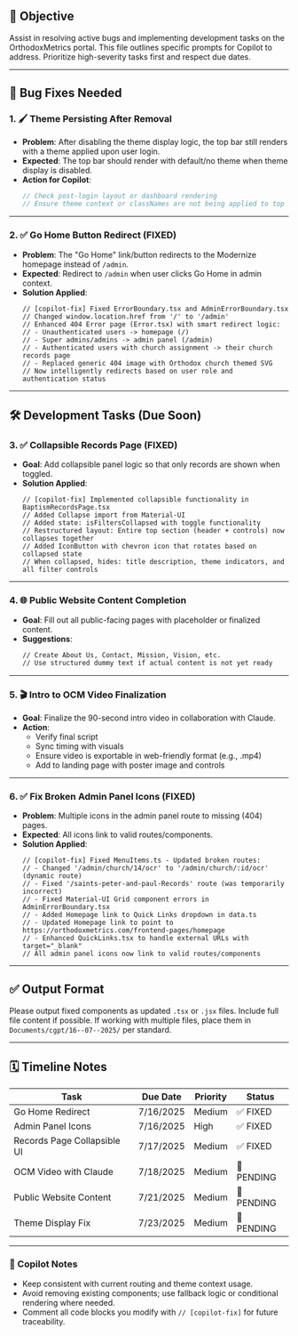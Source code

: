 ## 📌 Objective

Assist in resolving active bugs and implementing development tasks on the OrthodoxMetrics portal. This file outlines specific prompts for Copilot to address. Prioritize high-severity tasks first and respect due dates.

---

## 🐞 Bug Fixes Needed

### 1. 🖌️ Theme Persisting After Removal
- **Problem**: After disabling the theme display logic, the top bar still renders with a theme applied upon user login.
- **Expected**: The top bar should render with default/no theme when theme display is disabled.
- **Action for Copilot**:
  ```js
  // Check post-login layout or dashboard rendering
  // Ensure theme context or classNames are not being applied to top bar if theming is toggled off
  ```

---

### 2. ✅ Go Home Button Redirect (FIXED)
- **Problem**: The "Go Home" link/button redirects to the Modernize homepage instead of `/admin`.
- **Expected**: Redirect to `/admin` when user clicks Go Home in admin context.
- **Solution Applied**:
  ```tsx
  // [copilot-fix] Fixed ErrorBoundary.tsx and AdminErrorBoundary.tsx
  // Changed window.location.href from '/' to '/admin'
  // Enhanced 404 Error page (Error.tsx) with smart redirect logic:
  // - Unauthenticated users -> homepage (/)
  // - Super admins/admins -> admin panel (/admin)
  // - Authenticated users with church assignment -> their church records page
  // - Replaced generic 404 image with Orthodox church themed SVG
  // Now intelligently redirects based on user role and authentication status
  ```

---

## 🛠️ Development Tasks (Due Soon)

### 3. ✅ Collapsible Records Page (FIXED)
- **Goal**: Add collapsible panel logic so that only records are shown when toggled.
- **Solution Applied**:
  ```tsx
  // [copilot-fix] Implemented collapsible functionality in BaptismRecordsPage.tsx
  // Added Collapse import from Material-UI
  // Added state: isFiltersCollapsed with toggle functionality
  // Restructured layout: Entire top section (header + controls) now collapses together
  // Added IconButton with chevron icon that rotates based on collapsed state
  // When collapsed, hides: title description, theme indicators, and all filter controls
  ```

---

### 4. 🌐 Public Website Content Completion
- **Goal**: Fill out all public-facing pages with placeholder or finalized content.
- **Suggestions**:
  ```md
  // Create About Us, Contact, Mission, Vision, etc.
  // Use structured dummy text if actual content is not yet ready
  ```

---

### 5. 🎬 Intro to OCM Video Finalization
- **Goal**: Finalize the 90-second intro video in collaboration with Claude.
- **Action**:
  - Verify final script
  - Sync timing with visuals
  - Ensure video is exportable in web-friendly format (e.g., .mp4)
  - Add to landing page with poster image and controls

---

### 6. ✅ Fix Broken Admin Panel Icons (FIXED)
- **Problem**: Multiple icons in the admin panel route to missing (404) pages.
- **Expected**: All icons link to valid routes/components.
- **Solution Applied**:
  ```tsx
  // [copilot-fix] Fixed MenuItems.ts - Updated broken routes:
  // - Changed '/admin/church/14/ocr' to '/admin/church/:id/ocr' (dynamic route)
  // - Fixed '/saints-peter-and-paul-Records' route (was temporarily incorrect)
  // - Fixed Material-UI Grid component errors in AdminErrorBoundary.tsx
  // - Added Homepage link to Quick Links dropdown in data.ts
  // - Updated Homepage link to point to https://orthodoxmetrics.com/frontend-pages/homepage
  // - Enhanced QuickLinks.tsx to handle external URLs with target="_blank"
  // All admin panel icons now link to valid routes/components
  ```

---

## ✅ Output Format

Please output fixed components as updated `.tsx` or `.jsx` files. Include full file content if possible. If working with multiple files, place them in `Documents/cgpt/16--07--2025/` per standard.

---

## 🗓️ Timeline Notes

| Task                        | Due Date   | Priority | Status |
|-----------------------------|------------|----------|---------|
| Go Home Redirect            | 7/16/2025  | Medium   | ✅ FIXED |
| Admin Panel Icons           | 7/16/2025  | High     | ✅ FIXED |
| Records Page Collapsible UI | 7/17/2025  | Medium   | ✅ FIXED   |
| OCM Video with Claude       | 7/18/2025  | Medium   | 🔄 PENDING |
| Public Website Content      | 7/21/2025  | Medium   | 🔄 PENDING |
| Theme Display Fix           | 7/23/2025  | Medium   | 🔄 PENDING |

---

### 👤 Copilot Notes

- Keep consistent with current routing and theme context usage.
- Avoid removing existing components; use fallback logic or conditional rendering where needed.
- Comment all code blocks you modify with `// [copilot-fix]` for future traceability.
